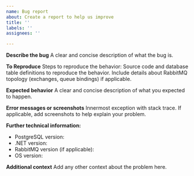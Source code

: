 ```yaml
---
name: Bug report
about: Create a report to help us improve
title: ''
labels: ''
assignees: ''

---
```


**Describe the bug**
A clear and concise description of what the bug is.

**To Reproduce**
Steps to reproduce the behavior:
Source code and database table definitions to reproduce the behavior. Include details about RabbitMQ topology (exchanges, queue bindings) if applicable.

**Expected behavior**
A clear and concise description of what you expected to happen.

**Error messages or screenshots**
Innermost exception with stack trace. If applicable, add screenshots to help explain your problem.

**Further technical information:**
- PostgreSQL version:
- .NET version:
- RabbitMQ version (if applicable):
- OS version:

**Additional context**
Add any other context about the problem here.
